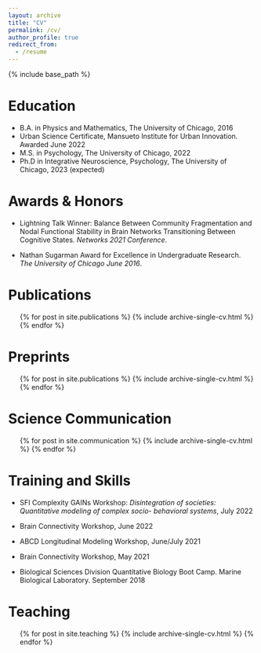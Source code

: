 ```yaml
---
layout: archive
title: "CV"
permalink: /cv/
author_profile: true
redirect_from:
  - /resume
---
```


{% include base_path %}

Education
======
* B.A. in Physics and Mathematics, The University of Chicago, 2016
* Urban Science Certificate, Mansueto Institute for Urban Innovation. Awarded June 2022
* M.S. in Psychology, The University of Chicago, 2022
* Ph.D in Integrative Neuroscience, Psychology, The University of Chicago, 2023 (expected)

Awards & Honors
======
* Lightning Talk Winner: Balance Between Community Fragmentation and Nodal Functional Stability in Brain
Networks Transitioning Between Cognitive States. _Networks 2021 Conference_.

* Nathan Sugarman Award for Excellence in Undergraduate Research. _The University of Chicago June 2016_.
  
  
Publications
======
  <ul>{% for post in site.publications %}
    {% include archive-single-cv.html %}
  {% endfor %}</ul>
  
Preprints
======
  <ul>{% for post in site.publications %}
    {% include archive-single-cv.html %}
  {% endfor %}</ul>


Science Communication
======
  <ul>{% for post in site.communication %}
    {% include archive-single-cv.html %}
  {% endfor %}</ul>
  
Training and Skills
======
* SFI Complexity GAINs Workshop: _Disintegration of societies: Quantitative modeling of complex socio-
behavioral systems_, July 2022

* Brain Connectivity Workshop, June 2022

* ABCD Longitudinal Modeling Workshop, June/July 2021

* Brain Connectivity Workshop, May 2021

* Biological Sciences Division Quantitative Biology Boot Camp. Marine Biological Laboratory. September 2018
  
    
Teaching
======
  <ul>{% for post in site.teaching %}
    {% include archive-single-cv.html %}
  {% endfor %}</ul>
 
 
